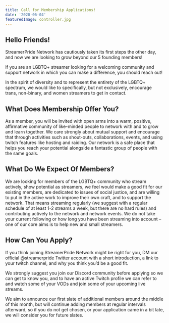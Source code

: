```yaml
---
title: Call for Membership Applications!
date: '2020-06-04'
featuredImage: controller.jpg
---
```


## Hello Friends!

StreamerPride Network has cautiously taken its first steps the other day, and now we are looking to grow beyond our 5 founding members!

If you are an LGBTQ+ streamer looking for a welcoming community and support network in which you can make a difference, you should reach out!

In the spirit of diversity and to represent the entirety of the LGBTQ+ spectrum, we would like to specifically, but not exclusively, encourage trans, non-binary, and women streamers to get in contact.

## What Does Membership Offer You?

As a member, you will be invited with open arms into a warm, positive, affirmative community of like-minded people to network with and to grow and learn together. We care strongly about mutual support and encourage that through activities such as shout-outs, collaborations, events, and using twitch features like hosting and raiding. Our network is a safe place that helps you reach your potential alongside a fantastic group of people with the same goals.

## What Do We Expect Of Members?

We are looking for members of the LGBTQ+ community who stream actively, show potential as streamers, we feel would make a good fit for our existing members, are dedicated to issues of social justice, and are willing to put in the active work to improve their own craft, and to support the network. That means streaming regularly (we suggest with a regular schedule of at least 1-2 streams a week, but there are no hard rules) and contributing actively to the network and network events. We do not take your current following or how long you have been streaming into account – one of our core aims is to help new and small streamers.

## How Can You Apply?

If you think joining StreamerPride Network might be right for you, DM our official @streamerpride Twitter account with a short introduction, a link to your twitch channel, and why you think you’d be a good fit.

We strongly suggest you join our Discord community before applying so we can get to know you, and to have an active Twitch profile we can refer to and watch some of your VODs and join some of your upcoming live streams.

We aim to announce our first slate of additional members around the middle of this month, but will continue adding members at regular intervals afterward, so if you do not get chosen, or your application came in a bit late, we will consider you for future slates.
